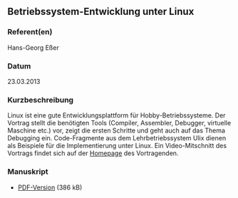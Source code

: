 
 
## Betriebssystem-Entwicklung unter Linux


### Referent(en)
 Hans-Georg Eßer

### Datum
 23.03.2013

### Kurzbeschreibung
Linux ist eine gute Entwicklungsplattform für Hobby-Betriebssysteme. Der Vortrag stellt die benötigten Tools (Compiler, Assembler, Debugger, virtuelle Maschine etc.) vor, zeigt die ersten Schritte und geht auch auf das Thema Debugging ein. Code-Fragmente aus dem Lehrbetriebssystem Ulix dienen als Beispiele für die Implementierung unter Linux.
Ein Video-Mitschnitt des Vortrags findet sich auf der [Homepage](http://www.hgesser.de/talks.html) des Vortragenden.
### Manuskript

          
* [PDF-Version](/download/Vortraege/OS_Entwicklung_LIT_2013.pdf) (386 kB)
                 
      
  

